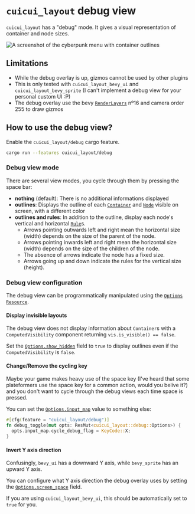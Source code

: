 # `cuicui_layout` debug view

`cuicui_layout` has a "debug" mode. It gives a visual representation of container
and node sizes.

![A screenshot of the cyberpunk menu with container outlines](https://user-images.githubusercontent.com/26321040/272255534-4cb44a1f-09c9-414e-870c-f5ebc3a468f6.jpg)

## Limitations

- While the debug overlay is up, gizmos cannot be used by other plugins
- This is only tested with `cuicui_layout_bevy_ui` and `cuicui_layout_bevy_sprite`
  (I can't implement a debug view for your personal custom UI :P)
- The debug overlay use the bevy [`RenderLayers`] nº16 and camera order 255 to draw gizmos

## How to use the debug view?

Enable the `cuicui_layout/debug` cargo feature.

```sh
cargo run --features cuicui_layout/debug
```

### Debug view mode

There are several view modes, you cycle through them by pressing the space bar:

- **nothing** (default): There is no additional informations displayed
- **outlines**: Displays the outline of each [`Container`] and [`Node`] visible
  on screen, with a different color
- **outlines and rules**: In addition to the outline, display each node's vertical
  and horizontal [`Rule`]s.
  - Arrows pointing outwards left and right mean the horizontal size (width) depends on
    the size of the parent of the node.
  - Arrows pointing inwards left and right mean the horizontal size (width) depends on
    the size of the children of the node.
  - The absence of arrows indicate the node has a fixed size.
  - Arrows going up and down indicate the rules for the vertical size (height).

### Debug view configuration

The debug view can be programmatically manipulated using the [`Options`] [`Resource`].

#### Display invisible layouts

The debug view does not display information about `Container`s with
a `ComputedVisibility` component returning `vis.is_visible() == false`.

Set the [`Options.show_hidden`] field to `true` to display outlines even if the
`ComputedVisibility` is `false`.

#### Change/Remove the cycling key

Maybe your game makes heavy use of the space key (I've heard that some plateformers use
the space key for a common action, would you belive it?) and you don't want to cycle
through the debug views each time space is pressed.

You can set the [`Options.input_map`] value to something else:

```rust
#[cfg(feature = "cuicui_layout/debug")]
fn debug_toggle(mut opts: ResMut<cuicui_layout::debug::Options>) {
  opts.input_map.cycle_debug_flag = KeyCode::X;
}
```

#### Invert Y axis direction

Confusingly, `bevy_ui` has a downward Y axis, while `bevy_sprite` has an upward
Y axis.

You can configure what Y axis direction the debug overlay uses by setting the
[`Options.screen_space`] field.

If you are using `cuicui_layout_bevy_ui`, this should be automatically set to
`true` for you.


[`Container`]: https://docs.rs/cuicui_layout/0.10.2/cuicui_layout/struct.Container.html
[`Node`]: https://docs.rs/cuicui_layout/0.10.2/cuicui_layout/enum.Node.html
[`Options`]: https://docs.rs/cuicui_layout/0.10.2/cuicui_layout/debug/struct.Options.html
[`Options.input_map`]: https://docs.rs/cuicui_layout/0.10.2/cuicui_layout/debug/struct.Options.html#structfield.input_map
[`Options.screen_space`]: https://docs.rs/cuicui_layout/0.10.2/cuicui_layout/debug/struct.Options.html#structfield.screen_space
[`Options.show_hidden`]: https://docs.rs/cuicui_layout/0.10.2/cuicui_layout/debug/struct.Options.html#structfield.show_hidden
[`RenderLayers`]: https://docs.rs/bevy/0.12/bevy/render/view/struct.RenderLayers.html
[`Resource`]: https://docs.rs/bevy/0.12/bevy/ecs/prelude/trait.Resource.html
[`Rule`]: https://docs.rs/cuicui_layout/0.10.2/cuicui_layout/enum.Rule.html
